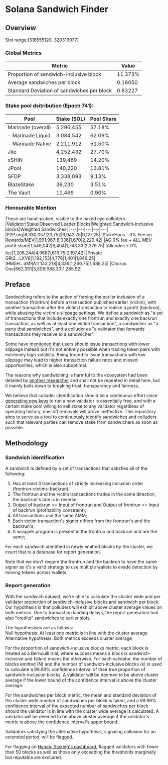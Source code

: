 # Solana Sandwich Finder
## Overview
Slot range:[318555120, 320319077]
### Global Metrics
|Metric|Value|
|---|---|
|Proportion of sandwich-inclusive block|11.373%|
|Average sandwiches per block|0.16050|
|Standard Deviation of sandwiches per block|0.83227|


### Stake pool dsitribution (Epoch 741):
|Pool|Stake (SOL)|Pool Share|
|---|---|---|
|Marinade (overall)|5,296,455|57.18%|
| - Marinade Liquid|3,084,542|62.09%|
| - Marinade Native|2,211,912|51.50%|
|Jito|4,252,432|27.70%|
|xSHIN|139,469|14.20%|
|JPool|140,220|13.81%|
|SFDP|3,338,093|9.13%|
|BlazeStake|39,230|3.51%|
|The Vault|11,469|0.90%|

### Honourable Mention
These are hand-picked, visible to the naked eye colluders.
|Validator|Stake|Observed Leader Blocks|Weighted Sandwich-inclusive blocks|Weighted Sandwiches|
|---|---|---|---|---|
|P2P.org|6,330,057|23,752|6,942.75|9,127.25|
|StakeHaus - 0% Fee on Rewards/MEV|1,991,967|8,036|1,670|2,229.42|
|AG 0% fee + ALL MEV profit share|1,549,042|6,404|1,743.33|2,279.75|
|Allnodes ⚡️ 0% fee|1,206,244|4,968|1,616.75|2,197.42|
|Private GRt2...LXV8|1,192,153|4,776|1,401|1,846.25|
|HM5H...dMRA|1,143,218|4,336|1,260.75|1,686.25|
|Chorus One|862,361|3,308|988.33|1,285.92|

## Preface
Sandwiching refers to the action of forcing the earlier inclusion of a transaction (frontrun) before a transaction published earlier (victim), with another transaction after the victim transaction to realise a profit (backrun), while abusing the victim's slippage settings. We define a sandwich as "a set of transactions that include exactly one frontrun and exactly one backrun transaction, as well as at least one victim transaction", a sandwicher as "a party that sandwiches", and a colluder as "a validator that forwards transactions they receive to a sandwicher".

Some have [mentioned that](https://discord.com/channels/938287290806042626/938287767446753400/1325923301205344297) users should issue transactions with lower slippage instead but it's not entirely possible when trading token pairs with extremely high volatility. Being forced to issue transactions with low slippage may lead to higher transaction failure rates and missed opportunities, which is also suboptimal.

The reasons why sandwiching is harmful to the ecosystem had been detailed by [another researcher](https://github.com/a-guard/malicious-validators/blob/main/README.md#why-are-sandwich-attacks-harmful) and shall not be repeated in detail here, but it mainly boils down to breaking trust, transparency and fairness.

We believe that colluder identification should be a continuous effort since [generating new keys](https://docs.anza.xyz/cli/wallets/file-system) to run a new validator is essentially free, and with a certain stake pool willing to sell stake to any validator regardless of operating history, one-off removals will prove ineffective. This repository aims to serve as a tool to continuously identify sandwiches and colluders such that relevant parties can remove stake from sandwichers as soon as possible.

## Methodology
### Sandwich identification
A sandwich is defined by a set of transactions that satisfies all of the following:

1. Has at least 3 transactions of strictly increasing inclusion order (frontrun-victims-backrun);
2. The frontrun and the victim transactions trades in the same direction, the backrun's one is in reverse;
3. Output of backrun >= Input of frontrun and Output of frontrun >= Input of backrun (profitability constraint);
4. All transactions use the same AMM;
5. Each victim transaction's signer differs from the frontrun's and the backrun's;
6. A wrapper program is present in the frontrun and backrun and are the same;
   
For each sandwich identified in newly emitted blocks by the cluster, we insert that to a database for report generation.

Note that we don't require the frontrun and the backrun to have the same signer as it's a valid strategy to use multiple wallets to evade detection by moving tokens across wallets.

### Report generation
With the sandwich dataset, we're able to calculate the cluster wide and per validator proportion of sandwich-inclusive blocks and sandwich per block. Our hypothesis is that colluders will exhibit above cluster average values on both metrics. Due to transaction landing delays, the report generation tool also "credits" sandwiches to earlier slots.

The hypothesises are as follows:<br />
Null hypothesis: At least one metric is in line with the cluster average<br />
Alternative hypothesis: Both metrics exceeds cluster average<br />

For the proportion of sandwich-inclusive blocks metric, each block is treated as a Bernoulli trial, where success means a block is sandwich-inclusive and failure means the otherwise. For each validator, the number of blocks emitted (N) and the number of sandwich-inclusive blocks (k) is used to calculate a 99.99% confidence interval of their true proportion of sandwich-inclusion blocks. A validator will be deemed to be above cluster average if the lower bound of the confidence interval is above the cluster average.

For the sandwiches per block metric, the mean and standard deviation of the cluster wide number of sandwiches per block is taken, and a 99.99% confidence interval of the expected number of sandwiches per block should the validator is in line with the cluster wide average is calculated. A validator will be deemed to be above cluster average if the validator's metric is above the confidence interval's upper bound.

Validators satisfying the alternative hypothesis, signaling collusion for an extended period, will be flagged.

For flagging on [Hanabi Staking's dashboard](https://hanabi.so/marinade-stake-selling), flagged validators with fewer than 50 blocks as well as those only exceeding the thresholds marginally but reputable are excluded.